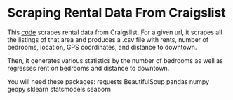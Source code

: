 # Scraping Rental Data From Craigslist

This [code](scraping_example.py) scrapes rental data from Craigslist. For a given url, it scrapes all the listings of that area and produces a .csv file with rents, number of bedrooms, location, GPS coordinates, and distance to downtown.

Then, it generates various statistics by the number of bedrooms as well as regresses rent on bedrooms and distance to downtown. 

You will need these packages:
requests
BeautifulSoup
pandas
numpy
geopy
sklearn
statsmodels
seaborn
